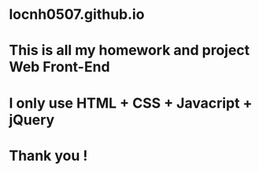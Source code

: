 # locnh0507.github.io
# This is all my homework and project Web Front-End 
# I only use HTML + CSS + Javacript + jQuery 
# Thank you ! 
